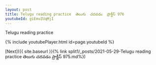 ```yaml
---
layout: post
title: Telugu reading practice  తెలుగు  చదవడం  ప్రాక్టీస్ 976
youtubeId: giEmvZUqMjI
---
```

 
 
Telugu reading practice
 
 
 
 
 


{% include youtubePlayer.html id=page.youtubeId %}
 
[Next]({{ site.baseurl }}{% link  split1/_posts/2021-05-29-Telugu reading practice  తెలుగు  చదవడం  ప్రాక్టీస్ 975.md%})
 
